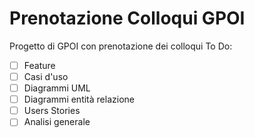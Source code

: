# Prenotazione Colloqui GPOI
Progetto di GPOI con prenotazione dei colloqui
To Do:
- [ ] Feature
- [ ] Casi d'uso
- [ ] Diagrammi UML
- [ ] Diagrammi entità relazione
- [ ] Users Stories
- [ ] Analisi generale
